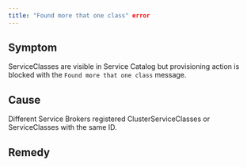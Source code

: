 ```yaml
---
title: "Found more that one class" error
---
```


## Symptom

ServiceClasses are visible in Service Catalog but provisioning action is blocked with the `Found more that one class` message.

## Cause

Different Service Brokers registered ClusterServiceClasses or ServiceClasses with the same ID.

## Remedy
